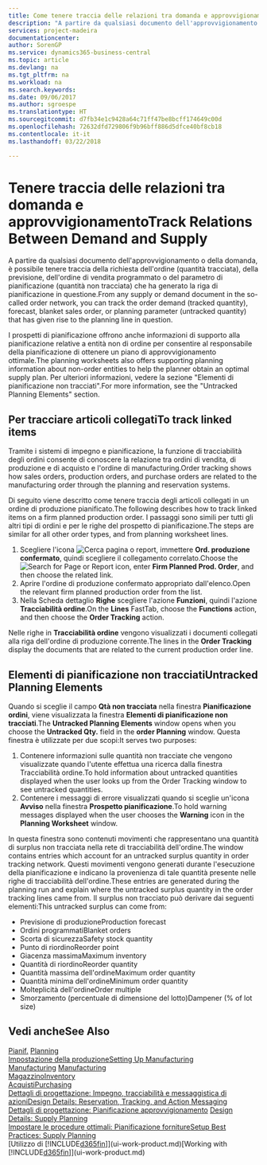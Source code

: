 ```yaml
---
title: Come tenere traccia delle relazioni tra domanda e approvvigionamento | Microsoft Docs
description: "A partire da qualsiasi documento dell'approvvigionamento o della domanda, è possibile tenere traccia della richiesta dell'ordine (quantità tracciata), della previsione, dell'ordine di vendita programmato o del parametro di pianificazione (quantità non tracciata) che ha generato la riga di pianificazione in questione."
services: project-madeira
documentationcenter: 
author: SorenGP
ms.service: dynamics365-business-central
ms.topic: article
ms.devlang: na
ms.tgt_pltfrm: na
ms.workload: na
ms.search.keywords: 
ms.date: 09/06/2017
ms.author: sgroespe
ms.translationtype: HT
ms.sourcegitcommit: d7fb34e1c9428a64c71ff47be8bcff174649c00d
ms.openlocfilehash: 72632dfd729806f9b96bff886d5dfce40bf8cb18
ms.contentlocale: it-it
ms.lasthandoff: 03/22/2018

---
```

# <a name="track-relations-between-demand-and-supply"></a><span data-ttu-id="ac69a-103">Tenere traccia delle relazioni tra domanda e approvvigionamento</span><span class="sxs-lookup"><span data-stu-id="ac69a-103">Track Relations Between Demand and Supply</span></span>
<span data-ttu-id="ac69a-104">A partire da qualsiasi documento dell'approvvigionamento o della domanda, è possibile tenere traccia della richiesta dell'ordine (quantità tracciata), della previsione, dell'ordine di vendita programmato o del parametro di pianificazione (quantità non tracciata) che ha generato la riga di pianificazione in questione.</span><span class="sxs-lookup"><span data-stu-id="ac69a-104">From any supply or demand document in the so-called order network, you can track the order demand (tracked quantity), forecast, blanket sales order, or planning parameter (untracked quantity) that has given rise to the planning line in question.</span></span>

<span data-ttu-id="ac69a-105">I prospetti di pianificazione offrono anche informazioni di supporto alla pianificazione relative a entità non di ordine per consentire al responsabile della pianificazione di ottenere un piano di approvvigionamento ottimale.</span><span class="sxs-lookup"><span data-stu-id="ac69a-105">The planning worksheets also offers supporting planning information about non-order entities to help the planner obtain an optimal supply plan.</span></span> <span data-ttu-id="ac69a-106">Per ulteriori informazioni, vedere la sezione "Elementi di pianificazione non tracciati".</span><span class="sxs-lookup"><span data-stu-id="ac69a-106">For more information, see the "Untracked Planning Elements" section.</span></span>

## <a name="to-track-linked-items"></a><span data-ttu-id="ac69a-107">Per tracciare articoli collegati</span><span class="sxs-lookup"><span data-stu-id="ac69a-107">To track linked items</span></span>
<span data-ttu-id="ac69a-108">Tramite i sistemi di impegno e pianificazione, la funzione di tracciabilità degli ordini consente di conoscere la relazione tra ordini di vendita, di produzione e di acquisto e l'ordine di manufacturing.</span><span class="sxs-lookup"><span data-stu-id="ac69a-108">Order tracking shows how sales orders, production orders, and purchase orders are related to the manufacturing order through the planning and reservation systems.</span></span>

<span data-ttu-id="ac69a-109">Di seguito viene descritto come tenere traccia degli articoli collegati in un ordine di produzione pianificato.</span><span class="sxs-lookup"><span data-stu-id="ac69a-109">The following describes how to track linked items on a firm planned production order.</span></span> <span data-ttu-id="ac69a-110">I passaggi sono simili per tutti gli altri tipi di ordini e per le righe del prospetto di pianificazione.</span><span class="sxs-lookup"><span data-stu-id="ac69a-110">The steps are similar for all other order types, and from planning worksheet lines.</span></span>

1. <span data-ttu-id="ac69a-111">Scegliere l'icona ![Cerca pagina o report](media/ui-search/search_small.png "icona Cerca pagina o report"), immettere **Ord. produzione confermato**, quindi scegliere il collegamento correlato.</span><span class="sxs-lookup"><span data-stu-id="ac69a-111">Choose the ![Search for Page or Report](media/ui-search/search_small.png "Search for Page or Report icon") icon, enter **Firm Planned Prod. Order**, and then choose the related link.</span></span>
2. <span data-ttu-id="ac69a-112">Aprire l'ordine di produzione confermato appropriato dall'elenco.</span><span class="sxs-lookup"><span data-stu-id="ac69a-112">Open the relevant firm planned production order from the list.</span></span>
3. <span data-ttu-id="ac69a-113">Nella Scheda dettaglio **Righe** scegliere l'azione **Funzioni**, quindi l'azione **Tracciabilità ordine**.</span><span class="sxs-lookup"><span data-stu-id="ac69a-113">On the **Lines** FastTab, choose the **Functions** action, and then choose the **Order Tracking** action.</span></span>

<span data-ttu-id="ac69a-114">Nelle righe in **Tracciabilità ordine** vengono visualizzati i documenti collegati alla riga dell'ordine di produzione corrente.</span><span class="sxs-lookup"><span data-stu-id="ac69a-114">The lines in the **Order Tracking** display the documents that are related to the current production order line.</span></span>

## <a name="untracked-planning-elements"></a><span data-ttu-id="ac69a-115">Elementi di pianificazione non tracciati</span><span class="sxs-lookup"><span data-stu-id="ac69a-115">Untracked Planning Elements</span></span>
<span data-ttu-id="ac69a-116">Quando si sceglie il campo **Qtà non tracciata** nella finestra **Pianificazione ordini**, viene visualizzata la finestra **Elementi di pianificazione non tracciati**.</span><span class="sxs-lookup"><span data-stu-id="ac69a-116">The **Untracked Planning Elements** window opens when you choose the **Untracked Qty.** field in the **order Planning** window.</span></span> <span data-ttu-id="ac69a-117">Questa finestra è utilizzate per due scopi:</span><span class="sxs-lookup"><span data-stu-id="ac69a-117">It serves two purposes:</span></span>

1. <span data-ttu-id="ac69a-118">Contenere informazioni sulle quantità non tracciate che vengono visualizzate quando l'utente effettua una ricerca dalla finestra Tracciabilità ordine.</span><span class="sxs-lookup"><span data-stu-id="ac69a-118">To hold information about untracked quantities displayed when the user looks up from the Order Tracking window to see untracked quantities.</span></span>
2. <span data-ttu-id="ac69a-119">Contenere i messaggi di errore visualizzati quando si sceglie un'icona **Avviso** nella finestra **Prospetto pianificazione**.</span><span class="sxs-lookup"><span data-stu-id="ac69a-119">To hold warning messages displayed when the user chooses the **Warning** icon in the **Planning Worksheet** window.</span></span>

<span data-ttu-id="ac69a-120">In questa finestra sono contenuti movimenti che rappresentano una quantità di surplus non tracciata nella rete di tracciabilità dell'ordine.</span><span class="sxs-lookup"><span data-stu-id="ac69a-120">The window contains entries which account for an untracked surplus quantity in order tracking network.</span></span> <span data-ttu-id="ac69a-121">Questi movimenti vengono generati durante l'esecuzione della pianificazione e indicano la provenienza di tale quantità presente nelle righe di tracciabilità dell'ordine.</span><span class="sxs-lookup"><span data-stu-id="ac69a-121">These entries are generated during the planning run and explain where the untracked surplus quantity in the order tracking lines came from.</span></span> <span data-ttu-id="ac69a-122">Il surplus non tracciato può derivare dai seguenti elementi:</span><span class="sxs-lookup"><span data-stu-id="ac69a-122">This untracked surplus can come from:</span></span>

- <span data-ttu-id="ac69a-123">Previsione di produzione</span><span class="sxs-lookup"><span data-stu-id="ac69a-123">Production forecast</span></span>
- <span data-ttu-id="ac69a-124">Ordini programmati</span><span class="sxs-lookup"><span data-stu-id="ac69a-124">Blanket orders</span></span>
- <span data-ttu-id="ac69a-125">Scorta di sicurezza</span><span class="sxs-lookup"><span data-stu-id="ac69a-125">Safety stock quantity</span></span>
- <span data-ttu-id="ac69a-126">Punto di riordino</span><span class="sxs-lookup"><span data-stu-id="ac69a-126">Reorder point</span></span>
- <span data-ttu-id="ac69a-127">Giacenza massima</span><span class="sxs-lookup"><span data-stu-id="ac69a-127">Maximum inventory</span></span>
- <span data-ttu-id="ac69a-128">Quantità di riordino</span><span class="sxs-lookup"><span data-stu-id="ac69a-128">Reorder quantity</span></span>
- <span data-ttu-id="ac69a-129">Quantità massima dell'ordine</span><span class="sxs-lookup"><span data-stu-id="ac69a-129">Maximum order quantity</span></span>
- <span data-ttu-id="ac69a-130">Quantità minima dell'ordine</span><span class="sxs-lookup"><span data-stu-id="ac69a-130">Minimum order quantity</span></span>
- <span data-ttu-id="ac69a-131">Molteplicità dell'ordine</span><span class="sxs-lookup"><span data-stu-id="ac69a-131">Order multiple</span></span>
- <span data-ttu-id="ac69a-132">Smorzamento (percentuale di dimensione del lotto)</span><span class="sxs-lookup"><span data-stu-id="ac69a-132">Dampener (% of lot size)</span></span>

## <a name="see-also"></a><span data-ttu-id="ac69a-133">Vedi anche</span><span class="sxs-lookup"><span data-stu-id="ac69a-133">See Also</span></span>  
<span data-ttu-id="ac69a-134">[Pianif.](production-planning.md) </span><span class="sxs-lookup"><span data-stu-id="ac69a-134">[Planning](production-planning.md) </span></span>  
[<span data-ttu-id="ac69a-135">Impostazione della produzione</span><span class="sxs-lookup"><span data-stu-id="ac69a-135">Setting Up Manufacturing</span></span>](production-configure-production-processes.md)  
<span data-ttu-id="ac69a-136">[Manufacturing](production-manage-manufacturing.md)  </span><span class="sxs-lookup"><span data-stu-id="ac69a-136">[Manufacturing](production-manage-manufacturing.md)  </span></span>  
[<span data-ttu-id="ac69a-137">Magazzino</span><span class="sxs-lookup"><span data-stu-id="ac69a-137">Inventory</span></span>](inventory-manage-inventory.md)  
[<span data-ttu-id="ac69a-138">Acquisti</span><span class="sxs-lookup"><span data-stu-id="ac69a-138">Purchasing</span></span>](purchasing-manage-purchasing.md)  
[<span data-ttu-id="ac69a-139">Dettagli di progettazione: Impegno, tracciabilità e messaggistica di azioni</span><span class="sxs-lookup"><span data-stu-id="ac69a-139">Design Details: Reservation, Tracking, and Action Messaging</span></span>](design-details-reservation-order-tracking-and-action-messaging.md)  
<span data-ttu-id="ac69a-140">[Dettagli di progettazione: Pianificazione approvvigionamento](design-details-supply-planning.md) </span><span class="sxs-lookup"><span data-stu-id="ac69a-140">[Design Details: Supply Planning](design-details-supply-planning.md) </span></span>  
[<span data-ttu-id="ac69a-141">Impostare le procedure ottimali: Pianificazione forniture</span><span class="sxs-lookup"><span data-stu-id="ac69a-141">Setup Best Practices: Supply Planning</span></span>](setup-best-practices-supply-planning.md)  
<span data-ttu-id="ac69a-142">[Utilizzo di [!INCLUDE[d365fin](includes/d365fin_md.md)]](ui-work-product.md)</span><span class="sxs-lookup"><span data-stu-id="ac69a-142">[Working with [!INCLUDE[d365fin](includes/d365fin_md.md)]](ui-work-product.md)</span></span>

